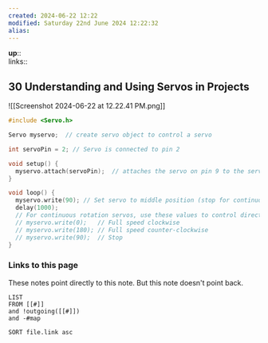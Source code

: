 ```yaml
---
created: 2024-06-22 12:22 
modified: Saturday 22nd June 2024 12:22:32
alias: 
---
```

**up**::  
links::
## 30 Understanding and Using Servos in Projects

![[Screenshot 2024-06-22 at 12.22.41 PM.png]]
```c++
#include <Servo.h>

Servo myservo;  // create servo object to control a servo

int servoPin = 2; // Servo is connected to pin 2

void setup() {
  myservo.attach(servoPin);  // attaches the servo on pin 9 to the servo object
}

void loop() {
  myservo.write(90); // Set servo to middle position (stop for continuous rotation servos)
  delay(1000);
  // For continuous rotation servos, use these values to control direction and speed:
  // myservo.write(0);   // Full speed clockwise
  // myservo.write(180); // Full speed counter-clockwise
  // myservo.write(90);  // Stop
}
```


### Links to this page
These notes point directly to this note. But this note doesn't point back.
```dataview
LIST
FROM [[#]]
and !outgoing([[#]])
and -#map

SORT file.link asc
```



